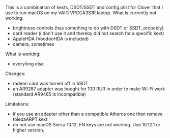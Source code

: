 This is a combination of kexts, DSDT/SSDT and config.plist for Clover that I use to run macOS on my VAIO VPCCA3S1R laptop.
What is currently not working:
- brightness controls (has something to do with DSDT or SSDT, probably)
- card reader (i don't use it and thereby did not search for a specific kext)
- AppleHDA (VoodooHDA is included)
- camera, sometimes

What is working:
- everyhing else

Changes:
- radeon card was turned off in SSDT
- an AR9287 adapter was bought for 100 RUR in order to make Wi-Fi work (standard AR9485 is incompatible)

Limitations:
- if you use an adapter other than a compatible Atheros one then remove toledaARPT.kext
- do not use macOS Sierra 10.12, FN keys are not working. Use 10.12.1 or higher version.
